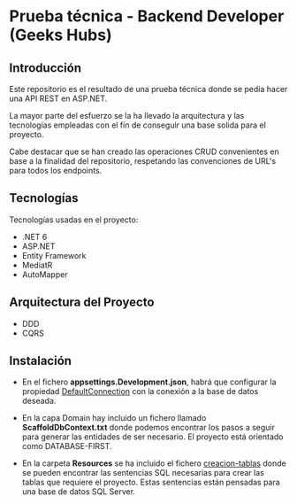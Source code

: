 # Prueba técnica - Backend Developer (Geeks Hubs) 

## Introducción
Este repositorio es el resultado de una prueba técnica donde se pedía hacer una API REST en ASP.NET.

La mayor parte del esfuerzo se la ha llevado la arquitectura y las tecnologías empleadas con el fin de conseguir una base solida para el proyecto.

Cabe destacar que se han creado las operaciones CRUD convenientes en base a la finalidad del repositorio, respetando las convenciones de URL's para todos los endpoints.

## Tecnologías
Tecnologías usadas en el proyecto:
- .NET 6
- ASP.NET
- Entity Framework
- MediatR
- AutoMapper

## Arquitectura del Proyecto
- DDD
- CQRS

## Instalación
- En el fichero <b>appsettings.Development.json</b>, habrá que configurar la propiedad <ins>DefaultConnection</ins> con la conexión a la base de datos deseada.

- En la capa Domain hay incluido un fichero llamado <b>ScaffoldDbContext.txt</b> donde podemos encontrar los pasos a seguir para generar las entidades de ser necesario. El proyecto está orientado como DATABASE-FIRST.

- En la carpeta <b>Resources</b> se ha incluido el fichero <ins>creacion-tablas</ins> donde se pueden encontrar las sentencias SQL necesarias para crear las tablas que requiere el proyecto. Estas sentencias están pensadas para una base de datos SQL Server.

